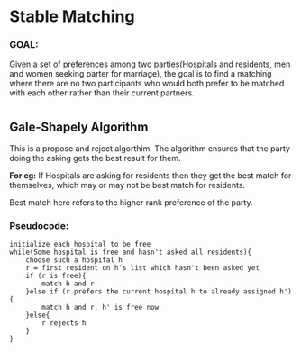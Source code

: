 # Stable Matching

### **GOAL:**

Given a set of preferences among two parties(Hospitals and residents, men and women seeking parter for marriage), the goal is to find a matching where there are no two participants who would both prefer to be matched with each other rather than their current partners.

#
## **Gale-Shapely Algorithm**

This is a propose and reject algorthim. The algorithm ensures that the party doing the asking gets the best result for them.

**For eg:** If Hospitals are asking for residents then they get the best match for themselves, which may or may not be best match for residents. 

Best match here refers to the higher rank preference of the party.

### **Pseudocode:**

```
initialize each hospital to be free
while(Some hospital is free and hasn't asked all residents){
    choose such a hospital h
    r = first resident on h's list which hasn't been asked yet
    if (r is free){
        match h and r
    }else if (r prefers the current hospital h to already assigned h'){
        match h and r, h' is free now
    }else{
        r rejects h
    }
}
```